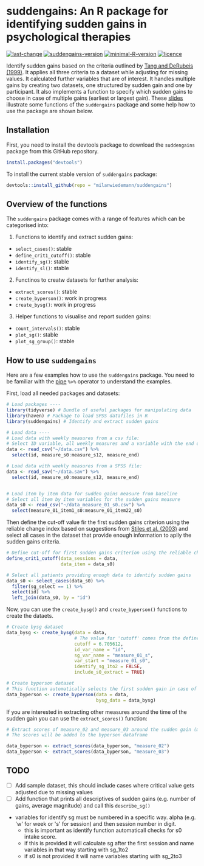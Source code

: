 # suddengains: An R package for identifying sudden gains in psychological therapies
[![last-change](https://img.shields.io/badge/Last%20change-2018--10--27-brightgreen.svg)](https://github.com/milanwiedemann/suddengains) 
[![suddengains-version](https://img.shields.io/badge/Version-0.0.1-brightgreen.svg)](https://github.com/milanwiedemann/suddengains) 
[![minimal-R-version](https://img.shields.io/badge/R%3E%3D-3.4.3-brightgreen.svg)](https://cran.r-project.org/)
[![licence](https://img.shields.io/badge/Licence-GPL--3-brightgreen.svg)](https://choosealicense.com/licenses/gpl-3.0/)

Identify sudden gains based on the criteria outlined by [Tang and DeRubeis (1999)](http://psycnet.apa.org/buy/1999-01811-008). 
It applies all three criteria to a dataset while adjusting for missing values. 
It calculated further variables that are of interest. 
It handles multiple gains by creating two datasets, one structured by sudden gain and one by participant. 
It also implements a function to specify which sudden gains to choose in case of multiple gains (earliest or largest gain). 
These [slides](https://docs.google.com/presentation/d/14OcAsBl8PIoIw5-eNO-_1uAXqfLHQcEGBT7M0MUWE9E/edit?usp=sharing) illustrate some functions of the `suddengains` package and some help how to use the package are shown below.

## Installation

First, you need to install the devtools package to download the `suddengains` package from this GitHub repository.

```r
install.packages("devtools")
```

To install the current stable version of `suddengains` package:

```r
devtools::install_github(repo = "milanwiedemann/suddengains")
```

## Overview of the functions

The `suddengains` package comes with a range of features which can be categorised into:

1. Functions to identify and extract sudden gains:
  - `select_cases()`: stable
  - `define_crit1_cutoff()`: stable
  - `identify_sg()`: stable
  - `identify_sl()`: stable

  
2. Functinos to creatw datasets for further analysis:
  - `extract_scores()`: stable
  - `create_byperson()`: work in progress
  - `create_bysg()`: work in progress

3. Helper functions to visualise and report sudden gains:
  - `count_intervals()`: stable
  - `plot_sg()`: stable
  - `plot_sg_group()`: stable

## How to use `suddengains`

Here are a few examples how to use the `suddengains` package.
You need to be familiar with the [pipe](https://magrittr.tidyverse.org/) ` %>% ` operator to understand the examples.

First, load all needed packages and datasets:

```r
# Load packages ----
library(tidyverse) # Bundle of useful packages for manipulating data
library(haven) # Package to load SPSS datafiles in R
library(suddengains) # Identify and extract sudden gains

# Load data ----
# Load data with weekly measures from a csv file:
# Select ID variable, all weekly measures and a variable with the end of treatment scores
data <- read_csv("~/data.csv") %>% 
  select(id, measure_s0:measure_s12, measure_end) 

# Load data with weekly measures from a SPSS file:
data <- read_sav("~/data.sav") %>% 
  select(id, measure_s0:measure_s12, measure_end) 


# Load item by item data for sudden gains measure from baseline
# Select all item by item variables for the sudden gains measure
data_s0 <- read_csv("~/data_measure_01_s0.csv") %>% 
  select(measure_01_item1_s0:measure_01_item22_s0)
```

Then define the cut-off value fir the first sudden gains criterion using the reliable change index based on suggestions from [Stiles et al. (2003)](http://psycnet.apa.org/buy/2003-01069-004)
and select all cases in the dataset that provide enough information to aplly the sudden gains criteria.

```r
# Define cut-off for first sudden gains criterion using the reliable change index
define_crit1_cutoff(data_sessions = data, 
                    data_item = data_s0)

# Select all patients providing enough data to identify sudden gains
data_s0 <- select_cases(data_s0) %>%
  filter(sg_select == 1) %>%
  select(id) %>%
  left_join(data_s0, by = "id")
```

Now, you can use the `create_bysg()` and `create_byperson()` functions to create the dataets.

```r
# Create bysg dataset
data_bysg <- create_bysg(data = data, 
                         # The value for 'cutoff' comes from the define_crit1_cutoff() function
                         cutoff = 6.705612,
                         id_var_name = "id", 
                         sg_var_name = "measure_01_s", 
                         var_start = "measure_01_s0",
                         identify_sg_1to2 = FALSE,
                         include_s0_extract = TRUE)

# Create byperson dataset
# This function automatically selects the first sudden gain in case of multiple sudden gains
data_byperson <- create_byperson(data = data, 
                                 bysg_data = data_bysg)
```

If you are interested in extracting other measures around the time of the sudden gain you can use the  `extract_scores()` function:

```r
# Extract scores of measure_02 and measure_03 around the sudden gain (measure_01)
# The scores will be added to the byperson dataframe

data_byperson <- extract_scores(data_byperson, "measure_02")
data_byperson <- extract_scores(data_byperson, "measure_03")
```

## TODO

- [ ] Add sample dataset, this should include cases where critical value gets adjusted due to missing values
- [ ] Add function that prints all descriptives of sudden gains (e.g. number of gains, average magnitude) and call this `describe_sg()`

- variables for identify sg must be numbered in a specific way. alpha (e.g. 'w' for week or 's' for session) and then session number in digit.
  - this is important as identify function automaticall checks for s0 intake score. 
  - if this is provided it will calculate sg after the first session and name variables in that way starting with sg_1to2
  - if s0 is not provided it will name variables starting with sg_2to3
